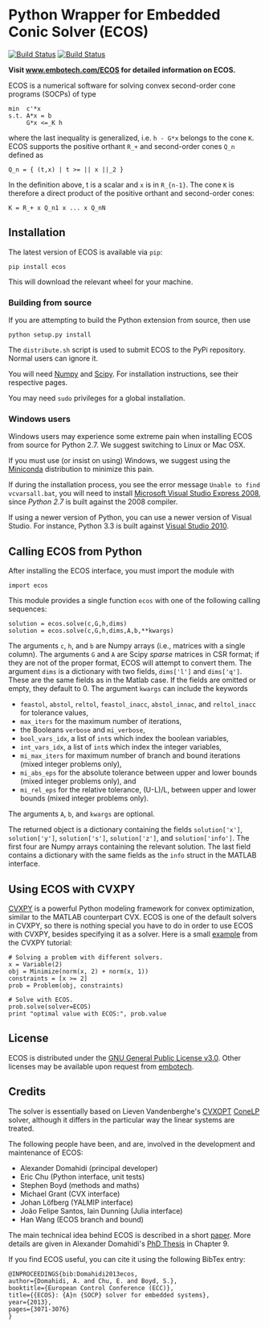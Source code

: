 # Python Wrapper for Embedded Conic Solver (ECOS)

[![Build Status](https://travis-ci.org/embotech/ecos-python.svg?branch=master)](https://travis-ci.org/embotech/ecos-python)
[![Build Status](https://ci.appveyor.com/api/projects/status/78aatn417av1ul5u?svg=true)](https://ci.appveyor.com/project/echu/ecos-python)

**Visit www.embotech.com/ECOS for detailed information on ECOS.**

ECOS is a numerical software for solving convex second-order cone
programs (SOCPs) of type
```
min  c'*x
s.t. A*x = b
     G*x <=_K h
```
where the last inequality is generalized, i.e. `h - G*x` belongs to the
cone `K`. ECOS supports the positive orthant `R_+` and second-order
cones `Q_n` defined as
```
Q_n = { (t,x) | t >= || x ||_2 }
```
In the definition above, t is a scalar and `x` is in `R_{n-1}`. The cone
`K` is therefore a direct product of the positive orthant and
second-order cones:
```
K = R_+ x Q_n1 x ... x Q_nN
```

## Installation
The latest version of ECOS is available via `pip`:

    pip install ecos

This will download the relevant wheel for your machine.

### Building from source
If you are attempting to build the Python extension from source, then
use

    python setup.py install

The `distribute.sh` script is used to submit ECOS to the PyPi
repository. Normal users can ignore it.

You will need [Numpy](http://www.numpy.org/)
and [Scipy](http://www.scipy.org/). For installation instructions, see
their respective pages.

You may need `sudo` privileges for a global installation.

### Windows users
Windows users may experience some extreme pain when installing ECOS from
source for Python 2.7. We suggest switching to Linux or Mac OSX.

If you must use (or insist on using) Windows, we suggest using
the [Miniconda](http://repo.continuum.io/miniconda/)
distribution to minimize this pain.

If during the installation process, you see the error message
`Unable to find vcvarsall.bat`, you will need to install
[Microsoft Visual Studio Express 2008](go.microsoft.com/?linkid=7729279),
since *Python 2.7* is built against the 2008 compiler.

If using a newer version of Python, you can use a newer version of
Visual Studio. For instance, Python 3.3 is built against [Visual Studio
2010](http://go.microsoft.com/?linkid=9709949).

## Calling ECOS from Python

After installing the ECOS interface, you must import the module with
```
import ecos
```
This module provides a single function `ecos` with one of the following calling sequences:
```
solution = ecos.solve(c,G,h,dims)
solution = ecos.solve(c,G,h,dims,A,b,**kwargs)
```
The arguments `c`, `h`, and `b` are Numpy arrays (i.e., matrices with a single
column).  The arguments `G` and `A` are Scipy *sparse* matrices in CSR format;
if they are not of the proper format, ECOS will attempt to convert them.  The
argument `dims` is a dictionary with two fields, `dims['l']` and `dims['q']`.
These are the same fields as in the Matlab case. If the fields are omitted or
empty, they default to 0.
The argument `kwargs` can include the keywords
+ `feastol`, `abstol`, `reltol`, `feastol_inacc`, `abstol_innac`, and `reltol_inacc` for tolerance values,
+ `max_iters` for the maximum number of iterations,
+ the Booleans `verbose` and `mi_verbose`,
+ `bool_vars_idx`, a list of `int`s which index the boolean variables,
+ `int_vars_idx`, a list of `int`s which index the integer variables,
+ `mi_max_iters` for maximum number of branch and bound iterations (mixed integer problems only),
+ `mi_abs_eps` for the absolute tolerance between upper and lower bounds (mixed integer problems only), and
+ `mi_rel_eps` for the relative tolerance, (U-L)/L, between upper and lower bounds (mixed integer problems only).

The arguments `A`, `b`, and `kwargs` are optional.

The returned object is a dictionary containing the fields `solution['x']`, `solution['y']`, `solution['s']`, `solution['z']`, and `solution['info']`.
The first four are Numpy arrays containing the relevant solution. The last field contains a dictionary with the same fields as the `info` struct in the MATLAB interface.

## Using ECOS with CVXPY

[CVXPY](http://cvxpy.org) is a powerful Python modeling framework for
convex optimization, similar to the MATLAB counterpart CVX. ECOS is one
of the default solvers in CVXPY, so there is nothing special you have to
do in order to use ECOS with CVXPY, besides specifying it as a solver.
Here is a small
[example](http://www.cvxpy.org/en/latest/tutorial/advanced/index.html#solve-method-options)
from the CVXPY tutorial:

```
# Solving a problem with different solvers.
x = Variable(2)
obj = Minimize(norm(x, 2) + norm(x, 1))
constraints = [x >= 2]
prob = Problem(obj, constraints)

# Solve with ECOS.
prob.solve(solver=ECOS)
print "optimal value with ECOS:", prob.value
```

## License

ECOS is distributed under the [GNU General Public License
v3.0](http://www.gnu.org/copyleft/gpl.html). Other licenses may be
available upon request from [embotech](http://www.embotech.com).




## Credits

The solver is essentially based on Lieven Vandenberghe's [CVXOPT](http://cvxopt.org) [ConeLP](http://www.ee.ucla.edu/~vandenbe/publications/coneprog.pdf) solver, although it differs in the particular way the linear systems are treated.

The following people have been, and are, involved in the development and maintenance of ECOS:

+ Alexander Domahidi (principal developer)
+ Eric Chu (Python interface, unit tests)
+ Stephen Boyd (methods and maths)
+ Michael Grant (CVX interface)
+ Johan Löfberg (YALMIP interface)
+ João Felipe Santos, Iain Dunning (Julia interface)
+ Han Wang (ECOS branch and bound)

The main technical idea behind ECOS is described in a short [paper](http://www.stanford.edu/~boyd/papers/ecos.html). More details are given in Alexander Domahidi's [PhD Thesis](http://e-collection.library.ethz.ch/view/eth:7611?q=domahidi) in Chapter 9.

If you find ECOS useful, you can cite it using the following BibTex entry:

```
@INPROCEEDINGS{bib:Domahidi2013ecos,
author={Domahidi, A. and Chu, E. and Boyd, S.},
booktitle={European Control Conference (ECC)},
title={{ECOS}: {A}n {SOCP} solver for embedded systems},
year={2013},
pages={3071-3076}
}
```

